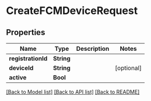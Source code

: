 # CreateFCMDeviceRequest

## Properties
Name | Type | Description | Notes
------------ | ------------- | ------------- | -------------
**registrationId** | **String** |  | 
**deviceId** | **String** |  | [optional] 
**active** | **Bool** |  | 

[[Back to Model list]](../README.md#documentation-for-models) [[Back to API list]](../README.md#documentation-for-api-endpoints) [[Back to README]](../README.md)


